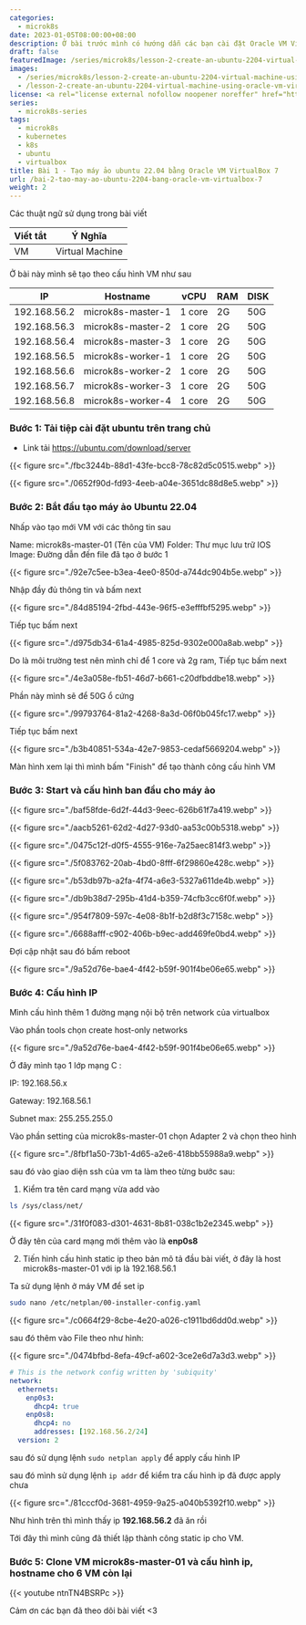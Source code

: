```yaml
---
categories:
  - microk8s
date: 2023-01-05T08:00:00+08:00
description: Ở bài trước mình có hướng dẫn các bạn cài đặt Oracle VM VirtualBox 7 trên ubuntu 22.04, bài này mình sẽ hướng dẫn các bạn tạo các VM Ubuntu để thực hành series này
draft: false
featuredImage: /series/microk8s/lesson-2-create-an-ubuntu-2204-virtual-machine-using-oracle-vm-virtualbox-7.webp
images:
  - /series/microk8s/lesson-2-create-an-ubuntu-2204-virtual-machine-using-oracle-vm-virtualbox-7.webp
  - /lesson-2-create-an-ubuntu-2204-virtual-machine-using-oracle-vm-virtualbox-7/images/index.png
license: <a rel="license external nofollow noopener noreffer" href="https://creativecommons.org/licenses/by-nc/4.0/" target="_blank">CC BY-NC 4.0</a>
series:
  - microk8s-series
tags:
  - microk8s
  - kubernetes
  - k8s
  - ubuntu
  - virtualbox
title: Bài 1 - Tạo máy ảo ubuntu 22.04 bằng Oracle VM VirtualBox 7
url: /bai-2-tao-may-ao-ubuntu-2204-bang-oracle-vm-virtualbox-7
weight: 2
---
```


Các thuật ngữ sử dụng trong bài viết

| Viết tắt | Ý Nghĩa         |
| -------- | --------------- |
| VM       | Virtual Machine |

Ở bài này mình sẽ tạo theo cấu hình VM như sau

| IP           | Hostname          | vCPU   | RAM | DISK |
| ------------ | ----------------- | ------ | --- | ---- |
| 192.168.56.2 | microk8s-master-1 | 1 core | 2G  | 50G  |
| 192.168.56.3 | microk8s-master-2 | 1 core | 2G  | 50G  |
| 192.168.56.4 | microk8s-master-3 | 1 core | 2G  | 50G  |
| 192.168.56.5 | microk8s-worker-1 | 1 core | 2G  | 50G  |
| 192.168.56.6 | microk8s-worker-2 | 1 core | 2G  | 50G  |
| 192.168.56.7 | microk8s-worker-3 | 1 core | 2G  | 50G  |
| 192.168.56.8 | microk8s-worker-4 | 1 core | 2G  | 50G  |

### Bước 1: Tải tiệp cài đặt ubuntu trên trang chủ

- Link tải https://ubuntu.com/download/server

{{< figure src="./fbc3244b-88d1-43fe-bcc8-78c82d5c0515.webp" >}}

{{< figure src="./0652f90d-fd93-4eeb-a04e-3651dc88d8e5.webp" >}}

### Bước 2: Bắt đầu tạo máy ảo Ubuntu 22.04

Nhấp vào tạo mới VM với các thông tin sau

Name: microk8s-master-01 (Tên của VM)
Folder: Thư mục lưu trữ
IOS Image: Đường dẫn đến file đã tạo ở bước 1

{{< figure src="./92e7c5ee-b3ea-4ee0-850d-a744dc904b5e.webp" >}}

Nhập đầy đủ thông tin và bấm next

{{< figure src="./84d85194-2fbd-443e-96f5-e3efffbf5295.webp" >}}

Tiếp tục bấm next

{{< figure src="./d975db34-61a4-4985-825d-9302e000a8ab.webp" >}}

Do là môi trường test nên mình chỉ để 1 core và 2g ram, Tiếp tục bấm next

{{< figure src="./4e3a058e-fb51-46d7-b661-c20dfbddbe18.webp" >}}

Phần này mình sẽ để 50G ổ cứng

{{< figure src="./99793764-81a2-4268-8a3d-06f0b045fc17.webp" >}}

Tiếp tục bấm next

{{< figure src="./b3b40851-534a-42e7-9853-cedaf5669204.webp" >}}

Màn hình xem lại thì mình bấm "Finish" để tạo thành công cấu hình VM

### Bước 3: Start và cấu hình ban đầu cho máy ảo

{{< figure src="./baf58fde-6d2f-44d3-9eec-626b61f7a419.webp" >}}

{{< figure src="./aacb5261-62d2-4d27-93d0-aa53c00b5318.webp" >}}

{{< figure src="./0475c12f-d0f5-4555-916e-7a25aec814f3.webp" >}}

{{< figure src="./5f083762-20ab-4bd0-8fff-6f29860e428c.webp" >}}

{{< figure src="./b53db97b-a2fa-4f74-a6e3-5327a611de4b.webp" >}}

{{< figure src="./db9b38d7-295b-41d4-b359-74cfb3cc6f0f.webp" >}}

{{< figure src="./954f7809-597c-4e08-8b1f-b2d8f3c7158c.webp" >}}

{{< figure src="./6688afff-c902-406b-b9ec-add469fe0bd4.webp" >}}

Đợi cập nhật sau đó bấm reboot

{{< figure src="./9a52d76e-bae4-4f42-b59f-901f4be06e65.webp" >}}

### Bước 4: Cấu hình IP

Mình cấu hình thêm 1 đường mạng nội bộ trên network của virtualbox

Vào phần tools chọn create host-only networks

{{< figure src="./9a52d76e-bae4-4f42-b59f-901f4be06e65.webp" >}}

Ở đây mình tạo 1 lớp mạng C :

IP: 192.168.56.x

Gateway: 192.168.56.1

Subnet max: 255.255.255.0

Vào phần setting của microk8s-master-01 chọn Adapter 2 và chọn theo hình

{{< figure src="./8fbf1a50-73b1-4d65-a2e6-418bb55988a9.webp" >}}

sau đó vào giao diện ssh của vm ta làm theo từng bước sau:

1. Kiểm tra tên card mạng vừa add vào

```bash
ls /sys/class/net/
```

{{< figure src="./31f0f083-d301-4631-8b81-038c1b2e2345.webp" >}}

Ở đây tên của card mạng mới thêm vào là **enp0s8**

2. Tiến hình cấu hình static ip theo bản mô tả đầu bài viết, ở đây là host microk8s-master-01 với ip là 192.168.56.1

Ta sử dụng lệnh ở máy VM để set ip

```bash
sudo nano /etc/netplan/00-installer-config.yaml
```

{{< figure src="./c0664f29-8cbe-4e20-a026-c1911bd6dd0d.webp" >}}

sau đó thêm vào File theo như hình:

{{< figure src="./0474bfbd-8efa-49cf-a602-3ce2e6d7a3d3.webp" >}}

```yml
# This is the network config written by 'subiquity'
network:
  ethernets:
    enp0s3:
      dhcp4: true
    enp0s8:
      dhcp4: no
      addresses: [192.168.56.2/24]
  version: 2
```

sau đó sử dụng lệnh `sudo netplan apply` để apply cấu hình IP

sau đó mình sử dụng lệnh `ip addr` để kiểm tra cấu hình ip đã được apply chưa

{{< figure src="./81cccf0d-3681-4959-9a25-a040b5392f10.webp" >}}

Như hình trên thì mình thấy ip **192.168.56.2** đã ăn rồi

Tới đây thì mình cũng đã thiết lập thành công static ip cho VM.

### Bước 5: Clone VM microk8s-master-01 và cấu hình ip, hostname cho 6 VM còn lại

{{< youtube ntnTN4BSRPc >}}

Cảm ơn các bạn đã theo dõi bài viết <3
